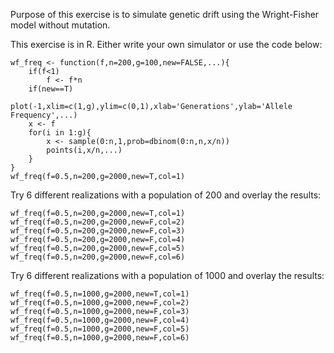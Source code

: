 Purpose of this exercise is to simulate genetic drift using the Wright-Fisher model without mutation.

This exercise is in R. Either write your own simulator or use the code below:


```
wf_freq <- function(f,n=200,g=100,new=FALSE,...){
    if(f<1)
        f <- f*n
    if(new==T)
        plot(-1,xlim=c(1,g),ylim=c(0,1),xlab='Generations',ylab='Allele Frequency',...)
    x <- f
    for(i in 1:g){
        x <- sample(0:n,1,prob=dbinom(0:n,n,x/n))
        points(i,x/n,...)
    }
}
wf_freq(f=0.5,n=200,g=2000,new=T,col=1)
```

Try 6 different realizations with a population of 200  and overlay the results:

```
wf_freq(f=0.5,n=200,g=2000,new=T,col=1)
wf_freq(f=0.5,n=200,g=2000,new=F,col=2)
wf_freq(f=0.5,n=200,g=2000,new=F,col=3)
wf_freq(f=0.5,n=200,g=2000,new=F,col=4)
wf_freq(f=0.5,n=200,g=2000,new=F,col=5)
wf_freq(f=0.5,n=200,g=2000,new=F,col=6)
```

Try 6 different realizations with a population of 1000  and overlay the results:

```
wf_freq(f=0.5,n=1000,g=2000,new=T,col=1)
wf_freq(f=0.5,n=1000,g=2000,new=F,col=2)
wf_freq(f=0.5,n=1000,g=2000,new=F,col=3)
wf_freq(f=0.5,n=1000,g=2000,new=F,col=4)
wf_freq(f=0.5,n=1000,g=2000,new=F,col=5)
wf_freq(f=0.5,n=1000,g=2000,new=F,col=6)
```
